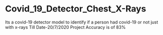 # Covid_19_Detector_Chest_X-Rays
Its a covid-19 detector model to identify if a person had covid-19 or not just with x-rays
Till Date-20/7/2020
Project Accuracy is of 83%

